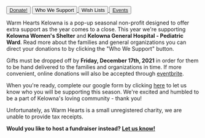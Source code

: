 <button type="button">[Donate!](https://www.eventbrite.ca/e/warm-hearts-donations-tickets-216087512567)</button>
<a href="pdfs/Warm Hearts Holiday Charity.pdf" target="_blank">
<button type="button">Who We Support</button>
<a href="pdfs/WH Gift Card Suggestions.pdf" target="_blank">
<button type="button">Wish Lists</button>
<button type="button">[Events](events.md)</button>

Warm Hearts Kelowna is a pop-up seasonal non-profit designed to offer extra support as the year comes to a close. This year we're supporting **Kelowna Women's Shelter** and **Kelowna General Hospital - Pediatric Ward**. Read more about the families and general organizations you can direct your donations to by clicking the "Who We Support" button. 
  
Gifts must be dropped off by **Friday, December 17th, 2021** in order for them to be hand delivered to the families and organizations in time. If more convenient, online donations will also be accepted through [eventbrite](https://www.eventbrite.ca/e/warm-hearts-donations-tickets-216087512567).

When you're ready, complete our google form by clicking [here](https://forms.gle/Dno15Jz4uVionoqx7) to let us know who you will be supporting this season. We're excited and humbled to be a part of Kelowna's loving community - thank you!
  
Unfortunately, as Warm Hearts is a small unregistered charity, we are unable to provide tax receipts.
  
**Would you like to host a fundraiser instead? [Let us know!](mailto:warmheartskelowna@gmail.com)**


